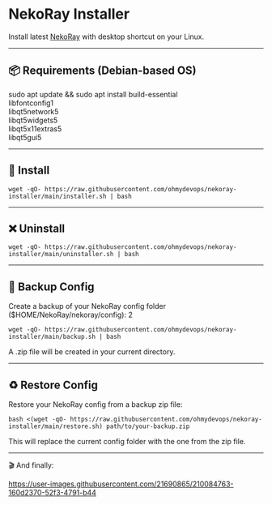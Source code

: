 # NekoRay Installer

Install latest [NekoRay](https://github.com/Mahdi-zarei/nekoray) with desktop shortcut on your Linux.

------------------------------------------------------------

## 📦 Requirements (Debian-based OS)

sudo apt update && sudo apt install build-essential \
                                    libfontconfig1 \
                                    libqt5network5 \
                                    libqt5widgets5 \
                                    libqt5x11extras5 \
                                    libqt5gui5

------------------------------------------------------------

## 🚀 Install

```
wget -qO- https://raw.githubusercontent.com/ohmydevops/nekoray-installer/main/installer.sh | bash
```

------------------------------------------------------------

## ❌ Uninstall

```
wget -qO- https://raw.githubusercontent.com/ohmydevops/nekoray-installer/main/uninstaller.sh | bash
```

------------------------------------------------------------

## 🔐 Backup Config

Create a backup of your NekoRay config folder ($HOME/NekoRay/nekoray/config):
2
```
wget -qO- https://raw.githubusercontent.com/ohmydevops/nekoray-installer/main/backup.sh | bash
```

A .zip file will be created in your current directory.

------------------------------------------------------------

## ♻️ Restore Config

Restore your NekoRay config from a backup zip file:

```
bash <(wget -qO- https://raw.githubusercontent.com/ohmydevops/nekoray-installer/main/restore.sh) path/to/your-backup.zip
```

This will replace the current config folder with the one from the zip file.

------------------------------------------------------------

🎬 And finally:

https://user-images.githubusercontent.com/21690865/210084763-160d2370-52f3-4791-b44
